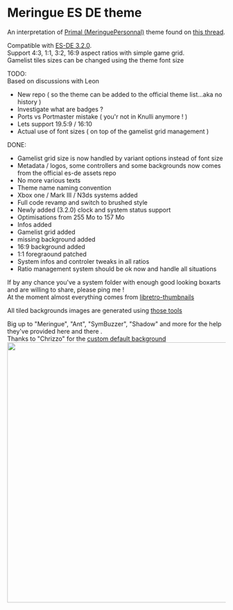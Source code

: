 # Meringue ES DE theme

An interpretation of [Primal (MeringuePersonnal)](https://www.reddit.com/user/MeringuePersonal3407/) theme found on [this thread](https://www.reddit.com/r/ANBERNIC/comments/1ix9124/my_collection/).<br />

Compatible with [ES-DE 3.2.0](https://es-de.org/).<br>
Support 4:3, 1:1, 3:2, 16:9 aspect ratios with simple game grid.<br />
Gamelist tiles sizes can be changed using the theme font size <br />


TODO: <br />
Based on discussions with Leon
- New repo ( so the theme can be added to the official theme list...aka no history )
- Investigate what are badges ?
- Ports vs Portmaster mistake ( you'r not in Knulli anymore ! )
- Lets support 19.5:9 / 16:10
- Actual use of font sizes ( on top of the gamelist grid management )

DONE: <br />
- Gamelist grid size is now handled by variant options instead of font size
- Metadata / logos, some controllers and some backgrounds now comes from the official es-de assets repo
- No more various texts 
- Theme name naming convention
- Xbox one / Mark III / N3ds systems added
- Full code revamp and switch to brushed style
- Newly added (3.2.0) clock and system status support
- Optimisations from 255 Mo to 157 Mo
- Infos added
- Gamelist grid added
- missing background added
- 16:9 background added
- 1:1 foregraound patched
- System infos and controler tweaks in all ratios
- Ratio management system should be ok now and handle all situations




If by any chance you've a system folder with enough good looking boxarts and are willing to share, please ping me !<br />
At the moment almost everything comes from [libretro-thumbnails](https://github.com/libretro-thumbnails/libretro-thumbnails)

All tiled backgrounds images are generated using [those tools](https://github.com/kthod861/Boxart_Project)


Big up to "Meringue", "Ant", "SymBuzzer", "Shadow" and more for the help they've provided here and there .<br>
Thanks to "Chrizzo" for the [custom default background](https://github.com/chrizzo-hb/knulli-bootlogo/tree/main/knulli)<br>
<img src="https://github.com/kthod861/Meringue_ES_DE_rg406/blob/main/screen.jpg" width="600" /><br />
